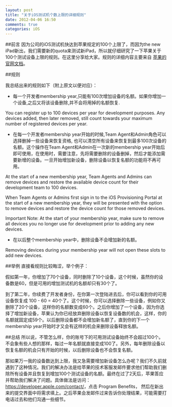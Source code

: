 ```yaml
---
layout: post
title: "关于iOS测试机个数上限的详细规则"
date: 2012-04-06 16:50
comments: true
categories: iOS
---
```


##前言
因为公司的iOS测试机快达到苹果规定的100个上限了，而因为the new iPad新出，我们需要新的quota来测试新iPad，所以就仔细研究了一下苹果关于100个测试设备上限的规则。在这里分享给大家。规则的详细内容主要来自 [苹果的官网文档](https://developer.apple.com/support/ios/program-renewals.html)。

<!-- more -->

##规则

我总结出来的规则如下（附上原文以便对应）：

* 每一个开发者membership year,只能有100次增加设备的名额。如果你增加一个设备,之后又将该设备删除,并不会将用掉的名额恢复.

You can register up to 100 devices per year for development purposes. Any devices added, then later removed, still count towards your maximum number of registered devices per year.

* 在每一个开发者membership year开始的时候,Team Agent和Admin角色可以选择删掉一些设备来恢复资格, 也可以清空所有设备来恢复到最多100次设备的名额。这个操作在Team Agent和Admin在一次新的membership year开始后即可使用，在使用时，需要注意，先将需要删除的设备删掉，然后才能添加需要新增的设备。一旦开始增加新设备，删除设备以恢复名额的功能将不再可用。

At the start of a new membership year, Team Agents and Admins can remove devices and restore the available device count for their development team to 100 devices.

When Team Agents or Admins first sign in to the iOS Provisioning Portal at the start of a new membership year, they will be presented with the option to remove devices and restore the device count for those removed devices.

Important Note: At the start of your membership year, make sure to remove all devices you no longer use for development prior to adding any new devices.

* 在以后整个membership year中，删除设备不会增加新的名额。

Removing devices during your membership year will not open these slots to add new devices.

##举例
直接看规则比较晦涩，举个例子：

假如第一年，你增加了70个设备，同时删除了10个设备，这个时候，虽然你的设备数是60，但是可用的增加测试机的名额却只有30个了。

到了第二年，你续费了开发者身份，在你第一次登陆进去后，你可以看到你的可用设备恢复成 100 - 60 = 40个了。这个时候，你可以选择删除一些设备，例如你又删除了20个设备，这样你的名额数变成60个。之后你增加了一个设备，因为你选择了增加新设备，苹果认为你已经放弃删除设备以恢复设备数的机会，这样，你的名额就固定成59个。以后删除设备都不会增加新名额了，直到你的下一个membership year开始时才又会有这样的机会来删除设备释放名额。

##总结
所以说，不管怎么样，你的账号下的可用测试设备始终不会超过100个。不会象有些人想的那样，每过一年名额就直接变成100了。另外，每年删除设备以恢复名额的机会只有开始的时候，以后删除设备也不会恢复名额。

那如果万一我的设备数达到上限，我又急需要增加新设备怎么办呢？我们不久前就遇到了这种情况。我们的解决办法是给苹果的技术客服发邮件要求他们帮助我们删除所有设备并且恢复到增加100个测试设备的名额。最终在过了2天后，苹果答应并帮助我们解决了问题。具体做法是访问：<https://developer.apple.com/contact/>，点击 Program Benefits， 然后在新出来的提交界面中将需求填上。之后苹果会发邮件过来告诉你处理结果，可能需要打电话过去和他们沟通一些细节。





